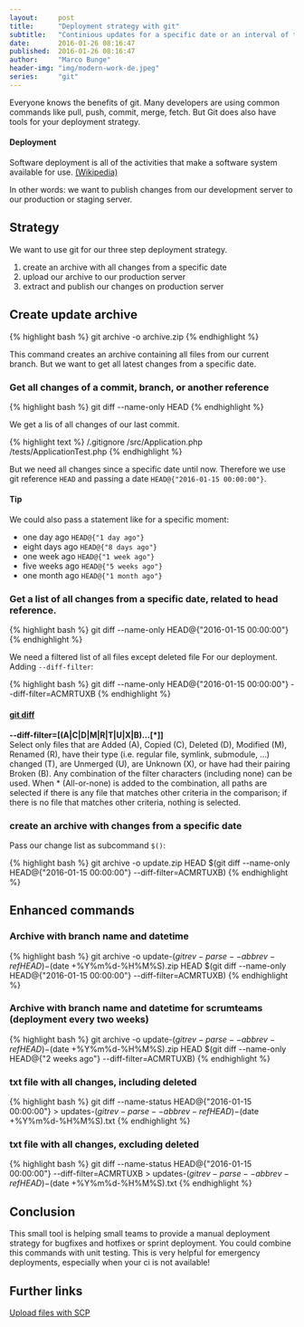 ```yaml
---
layout:     post
title:      "Deployment strategy with git"
subtitle:   "Continious updates for a specific date or an interval of time"
date:       2016-01-26 08:16:47
published:  2016-01-26 08:16:47
author:     "Marco Bunge"
header-img: "img/modern-work-de.jpeg"
series:     "git"
---
```


Everyone knows the benefits of git. Many developers are using common commands like pull, push, commit, merge, fetch. But Git does also have tools for your deployment strategy.

<div class="callout callout-info">
  <h4>Deployment</h4>
  <p>Software deployment is all of the activities that make a software system available for use. <a href="https://en.wikipedia.org/wiki/Software_deployment" targte="_blank">(Wikipedia)</a></p>
</div>

In other words: we want to publish changes from our development server to our production or staging server.

## Strategy

We want to use git for our three step deployment strategy.

1. create an archive with all changes from a specific date
2. upload our archive to our production server
3. extract and publish our changes on production server

## Create update archive

{% highlight bash %}
git archive -o archive.zip
{% endhighlight %}

This command creates an archive containing all files from our current branch. But we want to get all latest changes from a specific date. 

### Get all changes of a commit, branch, or another reference

{% highlight bash %}
git diff --name-only HEAD
{% endhighlight %}

We get a lis of all changes of our last commit.

{% highlight text %}
/.gitignore
/src/Application.php
/tests/ApplicationTest.php
{% endhighlight %}

But we need all changes since a specific date until now. Therefore we use git reference `HEAD` and passing a date `HEAD@{"2016-01-15 00:00:00"}`. 

<div class="callout callout-info">
    <h4>Tip</h4>
    <p>We could also pass a statement like for a specific moment:</p>
    <ul>
      <li>one day ago <code>HEAD@{"1 day ago"}</code></li>
      <li>eight days ago <code>HEAD@{"8 days ago"}</code></li>
      <li>one week ago <code>HEAD@{"1 week ago"}</code></li>
      <li>five weeks ago <code>HEAD@{"5 weeks ago"}</code></li>
      <li>one month ago <code>HEAD@{"1 month ago"}</code></li>
    </ul>
</div>

### Get a list of all changes from a specific date, related to head reference.

{% highlight bash %}
git diff --name-only HEAD@{"2016-01-15 00:00:00"}
{% endhighlight %}

We need a filtered list of all files except deleted file For our deployment. Adding `--diff-filter`:

{% highlight bash %}
git diff --name-only HEAD@{"2016-01-15 00:00:00"} --diff-filter=ACMRTUXB
{% endhighlight %}

<div class="callout callout-info">
    <h4><a href="https://git-scm.com/docs/git-diff" target="_blank">git diff</a></h4>
    <p><b>--diff-filter=[(A|C|D|M|R|T|U|X|B)…​[*]]</b><br>Select only files that are Added (A), Copied (C), Deleted (D), Modified (M), Renamed (R), have their type (i.e. regular file, symlink, submodule, …​) changed (T), are Unmerged (U), are Unknown (X), or have had their pairing Broken (B). Any combination of the filter characters (including none) can be used. When * (All-or-none) is added to the combination, all paths are selected if there is any file that matches other criteria in the comparison; if there is no file that matches other criteria, nothing is selected.</p>
</div>

### create an archive with changes from a specific date

Pass our change list as subcommand `$()`:

{% highlight bash %}
git archive -o update.zip HEAD $(git diff --name-only HEAD@{"2016-01-15 00:00:00"} --diff-filter=ACMRTUXB)
{% endhighlight %}

## Enhanced commands

### Archive with branch name and datetime

{% highlight bash %}
git archive -o update-$(git rev-parse --abbrev-ref HEAD)-$(date +%Y%m%d-%H%M%S).zip HEAD $(git diff --name-only HEAD@{"2016-01-15 00:00:00"} --diff-filter=ACMRTUXB)
{% endhighlight %}

### Archive with branch name and datetime for scrumteams (deployment every two weeks)

{% highlight bash %}
git archive -o update-$(git rev-parse --abbrev-ref HEAD)-$(date +%Y%m%d-%H%M%S).zip HEAD $(git diff --name-only HEAD@{"2 weeks ago"} --diff-filter=ACMRTUXB)
{% endhighlight %}

### txt file with all changes, including deleted

{% highlight bash %}
git diff --name-status HEAD@{"2016-01-15 00:00:00"} > updates-$(git rev-parse --abbrev-ref HEAD)-$(date +%Y%m%d-%H%M%S).txt
{% endhighlight %}

### txt file with all changes, excluding deleted

{% highlight bash %}
git diff --name-status HEAD@{"2016-01-15 00:00:00"} --diff-filter=ACMRTUXB > updates-$(git rev-parse --abbrev-ref HEAD)-$(date +%Y%m%d-%H%M%S).txt
{% endhighlight %}

## Conclusion

This small tool is helping small teams to provide a manual deployment strategy for bugfixes and hotfixes or sprint deployment. You could combine this commands with unit testing. This is very helpful for emergency deployments, especially when your ci is not available!

## Further links

<a href="http://www.binarytides.com/linux-scp-command/" target="_blank">Upload files with SCP</a>
